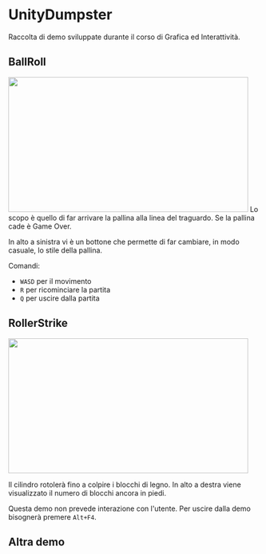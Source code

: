# UnityDumpster

Raccolta di demo sviluppate durante il corso di Grafica ed Interattività.

## BallRoll
<img src="https://media.discordapp.net/attachments/373468064022396930/1034870712764223488/unknown.png" width="480" height="270">
Lo scopo è quello di far arrivare la pallina alla linea del traguardo. Se la pallina cade è Game Over.

In alto a sinistra vi è un bottone che permette di far cambiare, in modo casuale, lo stile della pallina.

Comandi:
- `WASD` per il movimento
- `R` per ricominciare la partita
- `Q` per uscire dalla partita


## RollerStrike
<img src="https://media.discordapp.net/attachments/373468064022396930/1034878469072486492/unknown.png" width="480" height="270">

Il cilindro rotolerà fino a colpire i blocchi di legno. In alto a destra viene visualizzato il numero di blocchi ancora in piedi. 

Questa demo non prevede interazione con l'utente. Per uscire dalla demo bisognerà premere `Alt+F4`.


## Altra demo
